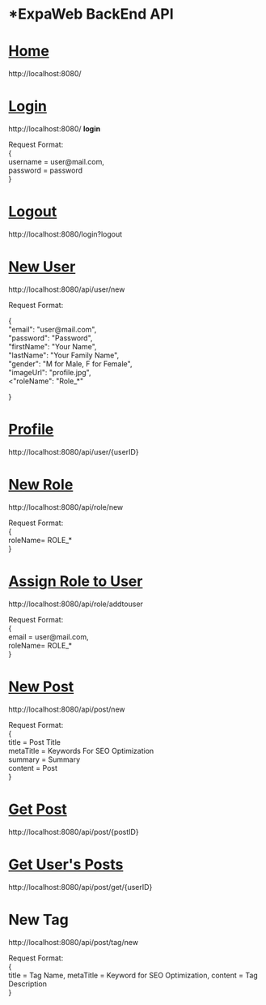 # *ExpaWeb BackEnd API
        
<div>
<h1><u>Home</u></h1>
http://localhost:8080/
</div>

<div>
<h1><u>Login</u></h1>
http://localhost:8080/
<b>login</b>
 <p>
<label>Request Format:</label>
<br>
{ 
<br>
    username = user@mail.com,
    <br>
    password = password
<br>
}
</p>  

</div>

<div>
<h1><u>Logout</u></h1>
http://localhost:8080/login?logout
</div>

<div>
<h1><u>New User</u></h1>
http://localhost:8080/api/user/new

<p>
<label>Request Format:</label>
<br>  
<p>
{    
<br>
"email": "user@mail.com",
<br>
"password": "Password",
<br>
"firstName": "Your Name",
<br>
"lastName": "Your Family Name",
<br>
"gender": "M for Male, F for Female",
<br>
"imageUrl": "profile.jpg",
<br>
<"roleName": "Role_*"

}
</p>
</div>

<div>
<h1><u>Profile</u></h1>
http://localhost:8080/api/user/{userID}

</div>

<div>
<h1><u>New Role</u></h1>
http://localhost:8080/api/role/new
<p>
<label>Request Format:</label>
<br>
{ 
<br>
    roleName= ROLE_*
<br>
}
</p> 
</div>

<div>
<h1><u>Assign Role to User</u></h1>
<label>
    http://localhost:8080/api/role/addtouser
</label>                   
<p>
<label>Request Format:</label>
<br>
{ 
<br>
    email = user@mail.com,
<br>
    roleName= ROLE_*
<br>
}
</p>                 

</div>
     
<div>
<h1><u>New Post</u></h1>
http://localhost:8080/api/post/new

<p>
<label>Request Format:</label>
<br>
{ 
<br>
    title = Post Title
<br>
    metaTitle = Keywords For SEO Optimization
<br>
    summary = Summary
<br>
    content = Post
<br>
}
</p>
</div>

<div>
<h1><u>Get Post</u></h1>
http://localhost:8080/api/post/{postID}

</div>

<div>
<h1><u>Get User's Posts</u></h1>
http://localhost:8080/api/post/get/{userID}

</div>

<div>
<h1>New Tag</h1>
http://localhost:8080/api/post/tag/new

<p>
<label>Request Format:</label>
<br>
{
<br>
    title = Tag Name,
    metaTitle = Keyword for SEO Optimization,
    content = Tag Description
<br>
}
</p>
</div>
